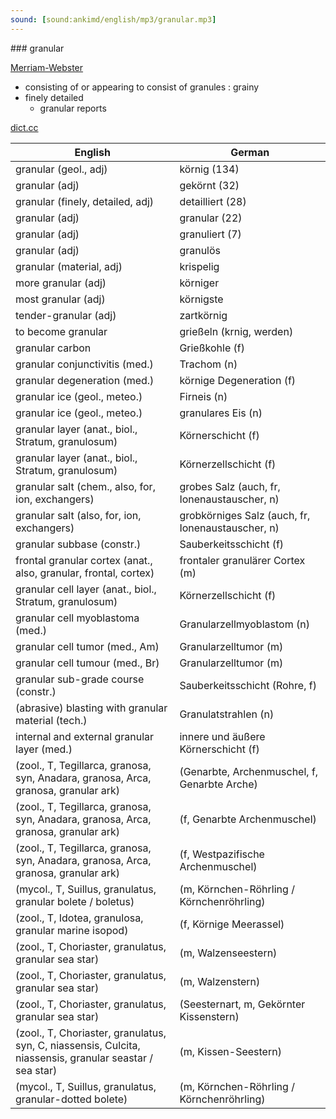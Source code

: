 ```yaml
---
sound: [sound:ankimd/english/mp3/granular.mp3]
---
```


\### granular

[Merriam-Webster](https://www.merriam-webster.com/dictionary/granular)

- consisting of or appearing to consist of granules : grainy
- finely detailed
    - granular reports

[dict.cc](https://www.dict.cc/granular)

| English        | German       |
| -------------- | ------------ |
| granular (geol., adj) | körnig (134) |
| granular (adj) | gekörnt (32) |
| granular (finely, detailed, adj) | detailliert (28) |
| granular (adj) | granular (22) |
| granular (adj) | granuliert (7) |
| granular (adj) | granulös |
| granular (material, adj) | krispelig |
| more granular (adj) | körniger |
| most granular (adj) | körnigste |
| tender-granular (adj) | zartkörnig |
| to become granular | grießeln (krnig, werden) |
| granular carbon | Grießkohle (f) |
| granular conjunctivitis (med.) | Trachom (n) |
| granular degeneration (med.) | körnige Degeneration (f) |
| granular ice (geol., meteo.) | Firneis (n) |
| granular ice (geol., meteo.) | granulares Eis (n) |
| granular layer (anat., biol., Stratum, granulosum) | Körnerschicht (f) |
| granular layer (anat., biol., Stratum, granulosum) | Körnerzellschicht (f) |
| granular salt (chem., also, for, ion, exchangers) | grobes Salz (auch, fr, Ionenaustauscher, n) |
| granular salt (also, for, ion, exchangers) | grobkörniges Salz (auch, fr, Ionenaustauscher, n) |
| granular subbase (constr.) | Sauberkeitsschicht (f) |
| frontal granular cortex (anat., also, granular, frontal, cortex) | frontaler granulärer Cortex (m) |
| granular cell layer (anat., biol., Stratum, granulosum) | Körnerzellschicht (f) |
| granular cell myoblastoma (med.) | Granularzellmyoblastom (n) |
| granular cell tumor (med., Am) | Granularzelltumor (m) |
| granular cell tumour (med., Br) | Granularzelltumor (m) |
| granular sub-grade course (constr.) | Sauberkeitsschicht (Rohre, f) |
| (abrasive) blasting with granular material (tech.) | Granulatstrahlen (n) |
| internal and external granular layer (med.) | innere und äußere Körnerschicht (f) |
|  (zool., T, Tegillarca, granosa, syn, Anadara, granosa, Arca, granosa, granular ark) |  (Genarbte, Archenmuschel, f, Genarbte Arche) |
|  (zool., T, Tegillarca, granosa, syn, Anadara, granosa, Arca, granosa, granular ark) |  (f, Genarbte Archenmuschel) |
|  (zool., T, Tegillarca, granosa, syn, Anadara, granosa, Arca, granosa, granular ark) |  (f, Westpazifische Archenmuschel) |
|  (mycol., T, Suillus, granulatus, granular bolete / boletus) |  (m, Körnchen-Röhrling / Körnchenröhrling) |
|  (zool., T, Idotea, granulosa, granular marine isopod) |  (f, Körnige Meerassel) |
|  (zool., T, Choriaster, granulatus, granular sea star) |  (m, Walzenseestern) |
|  (zool., T, Choriaster, granulatus, granular sea star) |  (m, Walzenstern) |
|  (zool., T, Choriaster, granulatus, granular sea star) |  (Seesternart, m, Gekörnter Kissenstern) |
|  (zool., T, Choriaster, granulatus, syn, C, niassensis, Culcita, niassensis, granular seastar / sea star) |  (m, Kissen-Seestern) |
|  (mycol., T, Suillus, granulatus, granular-dotted bolete) |  (m, Körnchen-Röhrling / Körnchenröhrling) |
